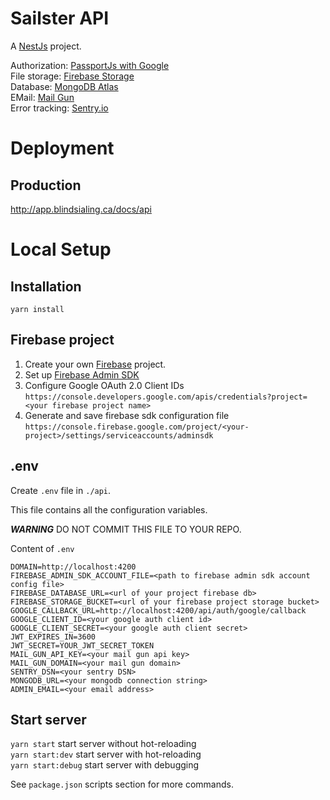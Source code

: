 # Sailster API

A [NestJs](https://nestjs.com/) project.

Authorization: [PassportJs with Google](http://www.passportjs.org/docs/google/)  
File storage: [Firebase Storage](https://firebase.google.com/docs/storage/)  
Database: [MongoDB Atlas](https://www.mongodb.com/cloud/atlas)  
EMail: [Mail Gun](https://www.mailgun.com)  
Error tracking: [Sentry.io](https://sentry.io/)  

# Deployment

## Production

http://app.blindsialing.ca/docs/api

# Local Setup

## Installation

`yarn install`

## Firebase project

1. Create your own [Firebase](https://firebase.google.com/) project.
1. Set up [Firebase Admin SDK](https://firebase.google.com/docs/reference/admin/node)
1. Configure Google OAuth 2.0 Client IDs `https://console.developers.google.com/apis/credentials?project=<your firebase project name>`
1. Generate and save firebase sdk configuration file `https://console.firebase.google.com/project/<your-project>/settings/serviceaccounts/adminsdk`

## .env

Create `.env` file in `./api`.  

This file contains all the configuration variables.

***WARNING*** DO NOT COMMIT THIS FILE TO YOUR REPO.

Content of `.env`  
```
DOMAIN=http://localhost:4200
FIREBASE_ADMIN_SDK_ACCOUNT_FILE=<path to firebase admin sdk account config file>
FIREBASE_DATABASE_URL=<url of your project firebase db>
FIREBASE_STORAGE_BUCKET=<url of your firebase project storage bucket>
GOOGLE_CALLBACK_URL=http://localhost:4200/api/auth/google/callback
GOOGLE_CLIENT_ID=<your google auth client id>
GOOGLE_CLIENT_SECRET=<your google auth client secret>
JWT_EXPIRES_IN=3600
JWT_SECRET=YOUR_JWT_SECRET_TOKEN
MAIL_GUN_API_KEY=<your mail gun api key>
MAIL_GUN_DOMAIN=<your mail gun domain>
SENTRY_DSN=<your sentry DSN>
MONGODB_URL=<your mongodb connection string>
ADMIN_EMAIL=<your email address>
```

## Start server
`yarn start` start server without hot-reloading  
`yarn start:dev` start server with hot-reloading  
`yarn start:debug` start server with debugging  

See `package.json` scripts section for more commands.
